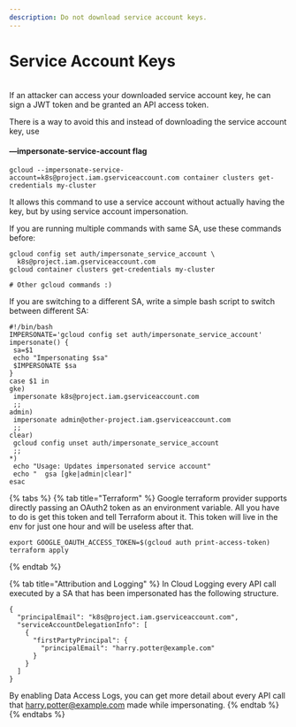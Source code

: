 ```yaml
---
description: Do not download service account keys.
---
```


# Service Account Keys

\
If an attacker can access your downloaded service account key, he can sign a JWT token and be granted an API access token.&#x20;

There is a way to avoid this and instead of downloading the service account key, use

#### &#x20;—impersonate-service-account flag

```
gcloud --impersonate-service-account=k8s@project.iam.gserviceaccount.com container clusters get-credentials my-cluster
```

It allows this command to use a service account without actually having the key, but by using service account impersonation.

If you are running multiple commands with same SA, use these commands before:&#x20;

```
gcloud config set auth/impersonate_service_account \
  k8s@project.iam.gserviceaccount.com
gcloud container clusters get-credentials my-cluster

# Other gcloud commands :)

```

If you are switching to a different SA, write a simple bash script to switch between different SA:

```
#!/bin/bash
IMPERSONATE='gcloud config set auth/impersonate_service_account'
impersonate() {
 sa=$1
 echo "Impersonating $sa"
 $IMPERSONATE $sa
}
case $1 in
gke)
 impersonate k8s@project.iam.gserviceaccount.com
 ;;
admin)
 impersonate admin@other-project.iam.gserviceaccount.com
 ;;
clear)
 gcloud config unset auth/impersonate_service_account
 ;;
*)
 echo "Usage: Updates impersonated service account"
 echo "  gsa [gke|admin|clear]"
esac
```

{% tabs %}
{% tab title="Terraform" %}
Google terraform provider supports directly passing an OAuth2 token as an environment variable. All you have to do is get this token and tell Terraform about it.  This token will live in the env for just one hour and will be useless after that.&#x20;

```
export GOOGLE_OAUTH_ACCESS_TOKEN=$(gcloud auth print-access-token)
terraform apply
```
{% endtab %}

{% tab title="Attribution and Logging" %}
In Cloud Logging every API call executed by a SA that has been impersonated has the following structure.&#x20;

```
{
  "principalEmail": "k8s@project.iam.gserviceaccount.com",
  "serviceAccountDelegationInfo": [
    {
      "firstPartyPrincipal": {
        "principalEmail": "harry.potter@example.com"
      }
    }
  ]    
}
```

By enabling Data Access Logs, you can get more detail about every API call that harry.potter@example.com made while impersonating.
{% endtab %}
{% endtabs %}
